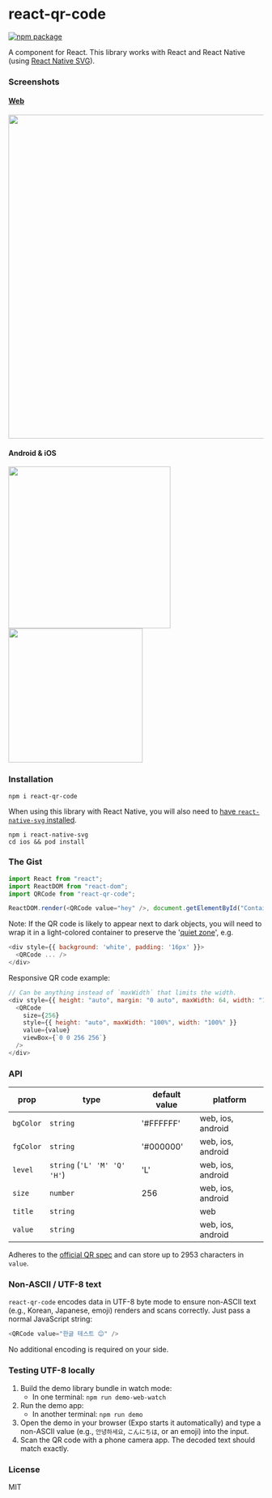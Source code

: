 # react-qr-code

[![npm package](https://badge.fury.io/js/react-qr-code.svg)](https://www.npmjs.org/package/react-qr-code)

A <QRCode /> component for React. This library works with React and React Native (using
[React Native SVG](https://github.com/react-native-svg/react-native-svg)).

### Screenshots

#### [Web](https://rosskhanas.github.io/react-qr-code/)

<img src="https://github.com/rosskhanas/react-qr-code/blob/master/demo-web.png" width="640" />

#### Android & iOS

<div float="left">
    <img src="https://github.com/rosskhanas/react-qr-code/blob/master/demo-android.png" width="320" />
    <img src="https://github.com/rosskhanas/react-qr-code/blob/master/demo-ios.png" width="265" />
</div>

### Installation

```
npm i react-qr-code
```

When using this library with React Native, you will also need to
[have `react-native-svg` installed](https://github.com/react-native-svg/react-native-svg#installation).

```
npm i react-native-svg
cd ios && pod install
```

### The Gist

```javascript
import React from "react";
import ReactDOM from "react-dom";
import QRCode from "react-qr-code";

ReactDOM.render(<QRCode value="hey" />, document.getElementById("Container"));
```

Note: If the QR code is likely to appear next to dark objects, you will need to wrap it in a light-colored container to
preserve the '[quiet zone](https://qrworld.wordpress.com/2011/08/09/the-quiet-zone/)', e.g.

```javascript
<div style={{ background: 'white', padding: '16px' }}>
  <QRCode ... />
</div>
```

Responsive QR code example:

```javascript
// Can be anything instead of `maxWidth` that limits the width.
<div style={{ height: "auto", margin: "0 auto", maxWidth: 64, width: "100%" }}>
  <QRCode
    size={256}
    style={{ height: "auto", maxWidth: "100%", width: "100%" }}
    value={value}
    viewBox={`0 0 256 256`}
  />
</div>
```

### API

| prop      | type                         | default value | platform          |
| --------- | ---------------------------- | ------------- | ----------------- |
| `bgColor` | `string`                     | '#FFFFFF'     | web, ios, android |
| `fgColor` | `string`                     | '#000000'     | web, ios, android |
| `level`   | `string` (`'L' 'M' 'Q' 'H'`) | 'L'           | web, ios, android |
| `size`    | `number`                     | 256           | web, ios, android |
| `title`   | `string`                     |               | web               |
| `value`   | `string`                     |               | web, ios, android |

Adheres to the [official QR spec](https://www.qrcode.com/en/about/version.html) and can store up to 2953 characters in
`value`.

### Non-ASCII / UTF-8 text

`react-qr-code` encodes data in UTF-8 byte mode to ensure non-ASCII text (e.g., Korean, Japanese, emoji) renders and
scans correctly. Just pass a normal JavaScript string:

```javascript
<QRCode value="한글 테스트 😊" />
```

No additional encoding is required on your side.

### Testing UTF-8 locally

1. Build the demo library bundle in watch mode:
   - In one terminal: `npm run demo-web-watch`
2. Run the demo app:
   - In another terminal: `npm run demo`
3. Open the demo in your browser (Expo starts it automatically) and type a non-ASCII value (e.g., `안녕하세요`,
   `こんにちは`, or an emoji) into the input.
4. Scan the QR code with a phone camera app. The decoded text should match exactly.

### License

MIT
